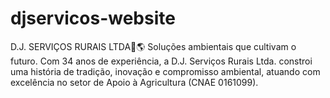 # djservicos-website
D.J. SERVIÇOS RURAIS LTDA🌱🌎 Soluções ambientais que cultivam o futuro. Com 34 anos de experiência, a D.J. Serviços Rurais Ltda. constroi uma história de tradição, inovação e compromisso ambiental, atuando com excelência no setor de Apoio à Agricultura (CNAE 0161099).
